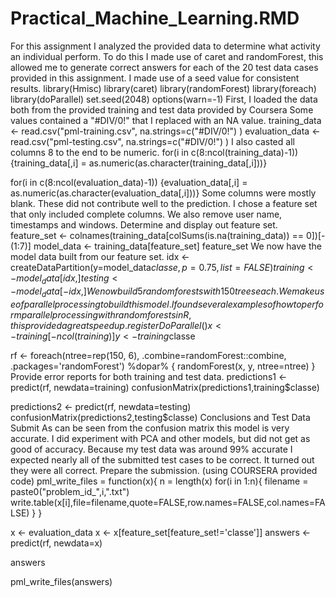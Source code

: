 # Practical_Machine_Learning.RMD

For this assignment I analyzed the provided data to determine what activity an individual perform. To do this I made use of caret and randomForest, this allowed me to generate correct answers for each of the 20 test data cases provided in this assignment. I made use of a seed value for consistent results.
library(Hmisc)
library(caret)
library(randomForest)
library(foreach)
library(doParallel)
set.seed(2048)
options(warn=-1)
First, I loaded the data both from the provided training and test data provided by Coursera Some values contained a "#DIV/0!" that I replaced with an NA value.
training_data <- read.csv("pml-training.csv", na.strings=c("#DIV/0!") )
evaluation_data <- read.csv("pml-testing.csv", na.strings=c("#DIV/0!") )
I also casted all columns 8 to the end to be numeric.
for(i in c(8:ncol(training_data)-1)) {training_data[,i] = as.numeric(as.character(training_data[,i]))}

for(i in c(8:ncol(evaluation_data)-1)) {evaluation_data[,i] = as.numeric(as.character(evaluation_data[,i]))}
Some columns were mostly blank. These did not contribute well to the prediction. I chose a feature set that only included complete columns. We also remove user name, timestamps and windows.
Determine and display out feature set.
feature_set <- colnames(training_data[colSums(is.na(training_data)) == 0])[-(1:7)]
model_data <- training_data[feature_set]
feature_set
We now have the model data built from our feature set.
idx <- createDataPartition(y=model_data$classe, p=0.75, list=FALSE )
training <- model_data[idx,]
testing <- model_data[-idx,]
We now build 5 random forests with 150 trees each. We make use of parallel processing to build this model. I found several examples of how to perform parallel processing with random forests in R, this provided a great speedup.
registerDoParallel()
x <- training[-ncol(training)]
y <- training$classe

rf <- foreach(ntree=rep(150, 6), .combine=randomForest::combine, .packages='randomForest') %dopar% {
randomForest(x, y, ntree=ntree) 
}
Provide error reports for both training and test data.
predictions1 <- predict(rf, newdata=training)
confusionMatrix(predictions1,training$classe)


predictions2 <- predict(rf, newdata=testing)
confusionMatrix(predictions2,testing$classe)
Conclusions and Test Data Submit
As can be seen from the confusion matrix this model is very accurate. I did experiment with PCA and other models, but did not get as good of accuracy. Because my test data was around 99% accurate I expected nearly all of the submitted test cases to be correct. It turned out they were all correct.
Prepare the submission. (using COURSERA provided code)
pml_write_files = function(x){
  n = length(x)
  for(i in 1:n){
    filename = paste0("problem_id_",i,".txt")
    write.table(x[i],file=filename,quote=FALSE,row.names=FALSE,col.names=FALSE)
  }
}


x <- evaluation_data
x <- x[feature_set[feature_set!='classe']]
answers <- predict(rf, newdata=x)

answers

pml_write_files(answers)

